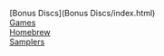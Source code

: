 [Bonus Discs](Bonus Discs/index.html)<br>
[Games](Games/index.html)<br>
[Homebrew](Homebrew/index.html)<br>
[Samplers](Samplers/index.html)<br>
